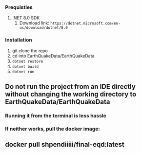 ﻿### Prequisties
1. .NET 8.0 SDK
   1. Download link: ```https://dotnet.microsoft.com/en-us/download/dotnet/8.0```


### Installation
1. git clone the repo
2. cd into EarthQuakeData/EarthQuakeData
3. ```dotnet restore```
4. ```dotnet build```
5. ```dotnet run```

## Do not run the project from an IDE directly without changing the working directory to EarthQuakeData/EarthQuakeData
### Running it from the terminal is less hassle


### If neither works, pull the docker image:
## docker pull shpendiiiii/final-eqd:latest